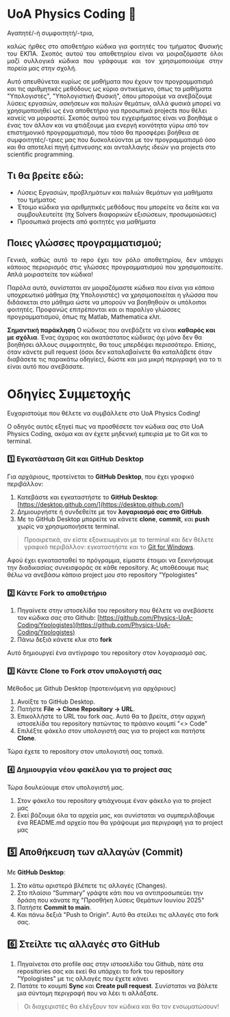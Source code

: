 # UoA Physics Coding 👋
Αγαπητέ/-ή συμφοιτητή/-τρια, 

<p align="justify">
καλώς ήρθες στο αποθετήριο κώδικα για φοιτητές του τμήματος Φυσικής του ΕΚΠΑ. Σκοπός αυτού του αποθετηρίου είναι να μοιραζόμαστε όλοι μαζί συλλογικά κώδικα που γράφουμε και τον χρησιμοποιούμε στην πορεία μας στην σχολή. 

Αυτό απευθύνεται κυρίως σε μαθήματα που έχουν τον προγραμματισμό και τις αριθμητικές μεθόδους ως κύριο αντικείμενο, όπως τα μαθήματα "Υπολογιστές", "Υπολογιστική Φυσική", όπου μπορούμε να ανεβάζουμε λύσεις εργασιών, ασκήσεων και παλιών θεμάτων, αλλά
φυσικά μπορεί να χρησιμοποιηθεί ως ένα αποθετήριο για προσωπικά projects που θέλει κανείς να μοιραστεί. Σκοπός αυτού του εγχειρήματος είναι να βοηθάμε ο ένας τον άλλον και να φτιάξουμε μια ενεργή κοινότητα γύρω από τον επιστημονικό προγραμματισμό, 
που τόσο θα προσφέρει βοήθεια σε συμφοιτητές/-τριες μας που δυσκολεύονται με τον προγραμματισμό όσο και θα αποτελεί πηγή έμπνευσης και ανταλλαγής ιδεών για projects στο scientific programming.
</p>

## Τι θα βρείτε εδώ:
* Λύσεις Εργασιών, προβλημάτων και παλιών θεμάτων για μαθήματα του τμήματος
* Έτοιμο κώδικα για αριθμητικές μεθόδους που μπορείτε να δείτε και να συμβουλευτείτε (πχ Solvers διαφορικών εξισώσεων, προσωμοιώσεις)
* Προσωπικά projects από φοιτητές για μαθήματα
  
## Ποιες γλώσσες προγραμματισμού; 
<p align="justify">
Γενικά, καθώς αυτό το repo έχει τον ρόλο αποθετηρίου, δεν υπάρχει κάποιος περιορισμός στις γλώσσες προγραμματισμού που χρησιμοποιείτε. Απλά μοιραστείτε τον κώδικα! 

Παρόλα αυτά, συνίσταται αν μοιραζόμαστε κώδικα που είναι για κάποιο υποχρεωτικό μάθημα (πχ Υπολογιστές) να χρησιμοποιείται η γλώσσα που διδάσκεται στο μάθημα ώστε να μπορούν να βοηθηθούν οι υπόλοιποι φοιτητές. Προφανώς επιτρέπονται και οι παραλίγο γλώσσες προγραμματισμού, όπως πχ Matlab, Mathematica κλπ. 

**Σημαντική παράκληση** Ο κώδικας που ανεβάζετε να είναι **καθαρός και με σχόλια**. Ένας άχαρος και ακατάστατος κώδικας όχι μόνο δεν θα βοηθήσει άλλους συμφοιτητές, θα τους μπερδέψει περισσότερο. Επίσης, όταν κάνετε pull request (όσοι δεν καταλαβαίνετε θα καταλάβετε όταν διαβάσετε τις παρακάτω οδηγίες), δώστε και μια μικρή περιγραφή για το τι είναι αυτό που ανεβάσατε.
</p>

# Οδηγίες Συμμετοχής
<p align="justify">
Ευχαριστούμε που θέλετε να συμβάλλετε στο UoA Physics Coding! 

Ο οδηγός αυτός εξηγεί πως να προσθέσετε τον κώδικα σας στο UoA Physics Coding, ακόμα και αν έχετε μηδενική εμπειρία με το Git και το terminal.
</p>

### 1️⃣ Εγκατάσταση Git και GitHub Desktop
Για αρχάριους, προτείνεται το **GitHub Desktop**, που έχει γραφικό περιβάλλον:

1. Κατεβάστε και εγκαταστήστε το **GitHub Desktop**:  
   [https://desktop.github.com/](https://desktop.github.com/)
2. Δημιουργήστε ή συνδεθείτε με τον **λογαριασμό σας στο GitHub**.
3. Με το GitHub Desktop μπορείτε να κάνετε **clone**, **commit**, και **push** χωρίς να χρησιμοποιήσετε terminal.

> Προαιρετικά, αν είστε εξοικειωμένοι με το terminal και δεν θέλετε γραφικό περιβάλλον: εγκαταστήστε και το [Git for Windows](https://git-scm.com/download/win).

Αφού έχει εγκατασταθεί το πρόγραμμα, είμαστε έτοιμοι να ξεκινήσουμε την διαδικασίας συνεισφοράς σε κάθε repository. Ας υποθέσουμε πως θέλω να ανεβάσω κάποιο project μου στο repository "Ypologistes"
### 2️⃣ Κάντε Fork το αποθετήριο
1. Πηγαίνετε στην ιστοσελίδα του repository που θέλετε να ανεβάσετε τον κώδικα σας στο Github:
[https://github.com/Physics-UoA-Coding/Ypologistes](https://github.com/Physics-UoA-Coding/Ypologistes)
2. Πάνω δεξιά κάνετε κλικ στο **fork**

Αυτό δημιουργεί ένα αντίγραφο του repository στον λογαριασμό σας.

### 3️⃣ Κάντε Clone το Fork στον υπολογιστή σας
Μέθοδος με Github Desktop (προτεινόμενη για αρχάριους)

1. Ανοίξτε το GitHub Desktop.
2. Πατήστε **File → Clone Repository → URL**.
3. Επικολλήστε το URL του fork σας. Αυτό θα το βρείτε, στην αρχική ιστοσελίδα του repository πατώντας το πράσινο κουμπί "<> Code"
4. Επιλέξτε φάκελο στον υπολογιστή σας για το project και πατήστε **Clone**.

Τώρα έχετε το repository στον υπολογιστή σας τοπικά.

### 4️⃣ Δημιουργία νέου φακέλου για το project σας
Τώρα δουλεύουμε στον υπολογιστή μας. 

1. Στον φάκελο του repository φτιάχνουμε έναν φάκελο για το project μας
2. Εκεί βάζουμε όλα τα αρχεία μας, και συνίσταται να συμπεριλάβουμε ένα README.md αρχείο που θα γράψουμε μια περιγραφή για το project μας

## 5️⃣ Αποθήκευση των αλλαγών (Commit)

Με **GitHub Desktop**:

1. Στο κάτω αριστερά βλέπετε τις αλλαγές (Changes).
2. Στο πλαίσιο “Summary” γράψτε κάτι που να αντιπροσωπεύει την δράση που κάνατε πχ "Προσθήκη λύσεις Θεμάτων Ιουνίου 2025"
3. Πατήστε **Commit to main**.
4. Και πάνω δεξιά "Push to Origin". Αυτό θα στείλει τις αλλαγές στο fork σας.

## 6️⃣ Στείλτε τις αλλαγές στο GitHub
1. Πηγαίνεται στο profile σας στην ιστοσελίδα του Github, πάτε στα repositories σας και εκεί θα υπάρχει το fork του repository "Ypologistes" με τις αλλαγές που έχετε κάνει
2. Πατάτε το κουμπί **Sync** και **Create pull request**. Συνίσταται να βάλετε μια σύντομη περιγραφή που να λέει τι αλλάξατε.

> Οι διαχειριστές θα ελέγξουν τον κώδικα και θα τον ενσωματώσουν!

<!--

**Here are some ideas to get you started:**

🙋‍♀️ A short introduction - what is your organization all about?
🌈 Contribution guidelines - how can the community get involved?
👩‍💻 Useful resources - where can the community find your docs? Is there anything else the community should know?
🍿 Fun facts - what does your team eat for breakfast?
🧙 Remember, you can do mighty things with the power of [Markdown](https://docs.github.com/github/writing-on-github/getting-started-with-writing-and-formatting-on-github/basic-writing-and-formatting-syntax)
-->
